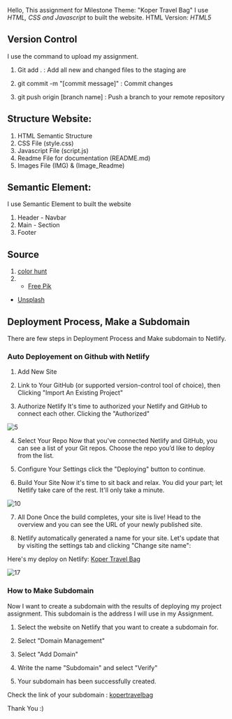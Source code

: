 Hello, This assignment for Milestone
Theme: "Koper Travel Bag"
I use _HTML, CSS and Javascript_ to built the website.
HTML Version: _HTML5_

## Version Control
I use the command to upload my assignment.
1. Git add . : Add all new and changed files to the staging are

2. git commit -m "[commit message]" : Commit changes

3. git push origin [branch name] 	: Push a branch to your remote repository

## Structure Website:

1. HTML Semantic Structure
2. CSS File (style.css)
3. Javascript File (script.js)
4. Readme File for documentation (README.md)
5. Images File (IMG) & (Image_Readme)

## Semantic Element:

I use Semantic Element to built the website
1. Header - Navbar
2. Main - Section
3. Footer

## Source

1. [color hunt](https://colorhunt.co/)
2. - [Free Pik](https://www.freepik.com)
- [Unsplash](https://unsplash.com/)


## Deployment Process, Make a Subdomain

There are few steps in Deployment Process and Make subdomain to Netlify.


### Auto Deployement on Github with Netlify

1. Add New Site

2. Link to Your GitHub (or supported version-control tool of choice), then Clicking "Import An Existing Project"


3. Authorize Netlify It's time to authorized your Netlify and GitHub to connect each other. Clicking the "Authorized"

![5](/Assets/image-4.png)

4. Select Your Repo Now that you've connected Netlify and GitHub, you can see a list of your Git repos. Choose the repo you’d like to deploy from the list.


5. Configure Your Settings click the "Deploying" button to continue.


6. Build Your Site Now it's time to sit back and relax. You did your part; let Netlify take care of the rest. It'll only take a minute.

![10](/Assets/image-8.png)

7. All Done Once the build completes, your site is live! Head to the overview and you can see the URL of your newly published site.



8. Netlify automatically generated a name for your site. Let's update that by visiting the settings tab and clicking "Change site name":


Here's my deploy on Netlify:
[Koper Travel Bag](https://melodymusiccourse.netlify.app/)

![17](/Assets/image-16.png)

### How to Make Subdomain

Now I want to create a subdomain with the results of deploying my project assignment. This subdomain is the address I will use in my Assignment.

1. Select the website on Netlify that you want to create a subdomain for.



2. Select "Domain Management"



3. Select "Add Domain"



4. Write the name "Subdomain" and select "Verify"




5. Your subdomain has been successfully created.



Check the link of your subdomain : [kopertravelbag](http://melodymusiccourse.noviairawati.site/)

Thank You :)